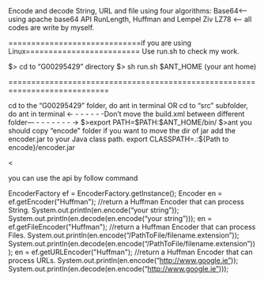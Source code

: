 <MainFeatures>
Encode and decode String, URL and file using four algorithms:
Base64<—using apache base64 API
RunLength, Huffman and Lempel Ziv LZ78 <— all codes are write by myself.

=============================if you are using Linux=========================
Use run.sh to check my work.

$> cd to “G00295429” directory
$> sh run.sh $ANT_HOME (your ant home)

============================================================================

<Compile the Code>
cd to the “G00295429” folder, do ant in terminal
OR cd to “src” subfolder, do ant in terminal
<- - - - - - -Don’t move the build.xml between different folder— - - - - - - - ->
$>export PATH=$PATH:$ANT_HOME/bin/
$>ant

<Using the API>
you should copy “encode” folder if you want to move the dir of jar
add the encoder.jar to your Java class path.
export CLASSPATH=.:${Path to encode}/encoder.jar

<<All methods returns string. You should export them to a file or post them by your self.>

you can use the api by follow command

EncoderFactory ef = EncoderFactory.getInstance();
Encoder en = ef.getEncoder("Huffman"); //return a Huffman Encoder that can process String.
System.out.println(en.encode(“your string”));
System.out.println(en.decode(en.encode(“your string”)));
en = ef.getFileEncoder("Huffman"); //return a Huffman Encoder that can process Files. 
System.out.println(en.encode(“/PathToFile/filename.extension”));
System.out.println(en.decode(en.encode(“/PathToFile/filename.extension”)));
en = ef.getURLEncoder("Huffman"); //return a Huffman Encoder that can process URLs. 
System.out.println(en.encode(“http://www.google.ie”));
System.out.println(en.decode(en.encode(“http://www.google.ie”)));